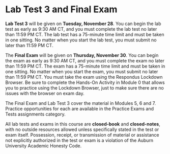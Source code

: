 # Lab Test 3 and Final Exam

**Lab Test 3** will be given on **Tuesday, November 28**. You can begin the
lab test as early as 9:30 AM CT, and you must complete the lab test no later
than 11:59 PM CT. The lab test has a 75-minute time limit and must be taken in
one sitting. No matter when you start the lab test, you must submit no later
than 11:59 PM CT.

The **Final Exam** will be given on **Thursday, November 30**. You can begin the
exam as early as 9:30 AM CT, and you must complete the exam no later than 11:59
PM CT. The exam has a 75-minute time limit and must be taken in one sitting. No
matter when you start the exam, you must submit no later than 11:59 PM CT. You
must take the exam using the Respondus Lockdown Browser. Be sure to complete the
Hands-On Activity in Module 0 that allows you to practice using the Lockdown
Browser, just to make sure there are no issues with the browser on exam day.

The Final Exam and Lab Test 3 cover the material in Modules 5, 6 and 7. Practice
opportunities for each are available in the Practice Exams and Tests assignments
category.

All lab tests and exams in this course are **closed-book** and **closed-notes**,
with no outside resources allowed unless specifically stated in the test or exam
itself. Possession, receipt, or transmission of material or assistance not
explicitly authorized in the test or exam is a violation of the Auburn
University Academic Honesty Code.


